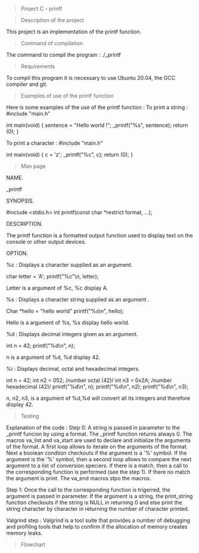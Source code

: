 > Project C - printf

> Description of the project

This project is an implementation of the printf function.

> Command of compilation

The command to compil the program :
./_printf

> Requirements

To compil this program it is necessary to use Ubuntu 20.04, the GCC compiler and git.

> Examples of use of the printf function

Here is some examples of the use of the printf function :
To print a string :
#include "main.h"

int main(void)
{
	sentence = "Hello world !";
	_printf("%s", sentence);
	return (0);
}

To print a character :
#include "main.h"

int main(void)
{
        c = 'z';
        _printf("%c", c);
        return (0);
}

> Man page

NAME.

_printf

SYNOPSIS.

#include <stdio.h>
int printf(const char *restrict format, ...);

DESCRIPTION.

The printf function is a formatted output function used to display text on the console or other output devices.

OPTION.

%c : Displays a character supplied as an argument.

char letter = 'A';
printf("%c"\n, letter); 

Letter is a argument of %c, %c display A.


%s : Displays a character string supplied as an argument .

Char *hello = "hello world"
printf("%s\n", hello);


Hello is a argument of %s, %s display hello world.

%d : Displays decimal integers given as an argument.

int n = 42;
printf("%d\n", n);

n is a argument of %d, %d display 42.

%i : Displays decimal, octal and hexadecimal integers.

int n = 42;
int n2 = 052; /number octal (42)/
int n3 = 0x2A; /number hexadecimal (42)/
printf("%d\n", n);
printf("%d\n", n2);
printf("%d\n", n3);

n, n2, n3, is a argument of %d,%d will convert all its integers and therefore display 42.

> Testing

Explanation of the code :
Step 0:
A string is passed in parameter to the _printf funcion by using a format. The _printf function returns always 0. The macros va_list and va_start are used to declare and initialize the arguments of the format. A first loop allows to iterate on the arguments of the format. Next a boolean condtion checkouts if the argument is a '%' symbol. If the argument is the '%' symbol, then a second loop allows to compare the next argument to a list of conversion speciers. If there is a match, then a call to the corresponding function is performed (see the step 1). If there no match the argument is print. The va_end macros stpo the macros.

Step 1:
Once the call to the corresponding function is trigerred, the argument is passed in parameter. If the argument is a string, the print_string function checkouts if the string is NULL in returning 0 and else print the string character by character in returning the number of character printed.

Valgrind step :
Valgrind is a tool suite that provides a number of debugging and profiling tools that help to confirm if the allocation of memory creates memory leaks.

> Flowchart



